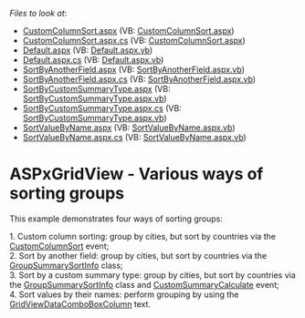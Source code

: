<!-- default file list -->
*Files to look at*:

* [CustomColumnSort.aspx](./CS/WebSite/CustomColumnSort.aspx) (VB: [CustomColumnSort.aspx](./VB/WebSite/CustomColumnSort.aspx))
* [CustomColumnSort.aspx.cs](./CS/WebSite/CustomColumnSort.aspx.cs) (VB: [CustomColumnSort.aspx](./VB/WebSite/CustomColumnSort.aspx))
* [Default.aspx](./CS/WebSite/Default.aspx) (VB: [Default.aspx.vb](./VB/WebSite/Default.aspx.vb))
* [Default.aspx.cs](./CS/WebSite/Default.aspx.cs) (VB: [Default.aspx.vb](./VB/WebSite/Default.aspx.vb))
* [SortByAnotherField.aspx](./CS/WebSite/SortByAnotherField.aspx) (VB: [SortByAnotherField.aspx.vb](./VB/WebSite/SortByAnotherField.aspx.vb))
* [SortByAnotherField.aspx.cs](./CS/WebSite/SortByAnotherField.aspx.cs) (VB: [SortByAnotherField.aspx.vb](./VB/WebSite/SortByAnotherField.aspx.vb))
* [SortByCustomSummaryType.aspx](./CS/WebSite/SortByCustomSummaryType.aspx) (VB: [SortByCustomSummaryType.aspx.vb](./VB/WebSite/SortByCustomSummaryType.aspx.vb))
* [SortByCustomSummaryType.aspx.cs](./CS/WebSite/SortByCustomSummaryType.aspx.cs) (VB: [SortByCustomSummaryType.aspx.vb](./VB/WebSite/SortByCustomSummaryType.aspx.vb))
* [SortValueByName.aspx](./CS/WebSite/SortValueByName.aspx) (VB: [SortValueByName.aspx.vb](./VB/WebSite/SortValueByName.aspx.vb))
* [SortValueByName.aspx.cs](./CS/WebSite/SortValueByName.aspx.cs) (VB: [SortValueByName.aspx.vb](./VB/WebSite/SortValueByName.aspx.vb))
<!-- default file list end -->
# ASPxGridView - Various ways of sorting groups


<p>This example demonstrates four ways of sorting groups:</p><p>1. Custom column sorting: group by cities, but sort by countries via the <a href="http://documentation.devexpress.com/#Silverlight/DevExpressAgDataGridAgDataGrid_CustomColumnSorttopic"><u>CustomColumnSort</u></a> event;<br />
2. Sort by another field: group by cities, but sort by countries via the <a href="http://documentation.devexpress.com/#WindowsForms/DevExpressXtraGridColumnsGroupSummarySortInfoMembersTopicAll"><u>GroupSummarySortInfo</u></a> class;<br />
3. Sort by a custom summary type: group by cities, but sort by countries via the <a href="http://documentation.devexpress.com/#WindowsForms/DevExpressXtraGridColumnsGroupSummarySortInfoMembersTopicAll"><u>GroupSummarySortInfo</u></a> class and <a href="http://documentation.devexpress.com/#AspNet/DevExpressWebASPxGridViewASPxGridView_CustomSummaryCalculatetopic"><u>CustomSummaryCalculate</u></a> event;<br />
4. Sort values by their names: perform grouping by using the <a href="http://documentation.devexpress.com/#AspNet/DevExpressWebASPxGridViewGridViewDataComboBoxColumnMembersTopicAll"><u>GridViewDataComboBoxColumn</u></a> text.</p>

<br/>


